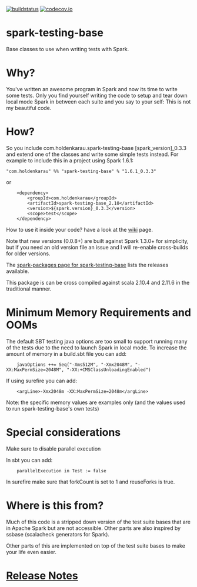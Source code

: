 [![buildstatus](https://travis-ci.org/holdenk/spark-testing-base.svg?branch=master)](https://travis-ci.org/holdenk/spark-testing-base)
[![codecov.io](http://codecov.io/github/holdenk/spark-testing-base/coverage.svg?branch=master)](http://codecov.io/github/holdenk/spark-testing-base?branch=master)
# spark-testing-base
Base classes to use when writing tests with Spark.
# Why?

You've written an awesome program in Spark and now its time to write some tests. Only you find yourself
writing the code to setup and tear down local mode Spark in between each suite and you say to your self:
This is not my beautiful code.

# How?

So you include com.holdenkarau.spark-testing-base [spark_version]_0.3.3 and extend one
of the classes and write some simple tests instead.
For example to include this in a project using Spark 1.6.1:

    "com.holdenkarau" %% "spark-testing-base" % "1.6.1_0.3.3"

or

        <dependency>
            <groupId>com.holdenkarau</groupId>
            <artifactId>spark-testing-base_2.10</artifactId>
            <version>${spark.version}_0.3.3</version>
            <scope>test</scope>
        </dependency>

How to use it inside your code? have a look at the [wiki](https://github.com/holdenk/spark-testing-base/wiki) page.

Note that new versions (0.0.8+) are built against Spark 1.3.0+ for simplicity, but if you need an old version file an issue and I will re-enable cross-builds for older versions.

The [spark-packages page for spark-testing-base](http://spark-packages.org/package/holdenk/spark-testing-base) lists the releases available.

This package is can be cross compiled against scala 2.10.4 and 2.11.6 in the traditional manner.

# Minimum Memory Requirements and OOMs

The default SBT testing java options are too small to support running many of the tests due to the need to launch Spark in local mode. To increase the amount of memory in a build.sbt file you can add:

        javaOptions ++= Seq("-Xms512M", "-Xmx2048M", "-XX:MaxPermSize=2048M", "-XX:+CMSClassUnloadingEnabled")

If using surefire you can add:

        <argLine>-Xmx2048m -XX:MaxPermSize=2048m</argLine>

Note: the specific memory values are examples only (and the values used to run spark-testing-base's own tests)

# Special considerations

Make sure to disable parallel execution

In sbt you can add:

        parallelExecution in Test := false

In surefire make sure that forkCount is set to 1 and reuseForks is true.

# Where is this from?
Much of this code is a stripped down version of the test suite bases that are in Apache Spark but are not accessible. Other parts are also inspired by ssbase (scalacheck generators for Spark).

Other parts of this are implemented on top of the test suite bases to make your life even easier.

# [Release Notes](RELEASE_NOTES.md)

